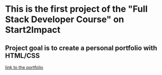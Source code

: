 # This is the first project of the "Full Stack Developer Course" on Start2Impact

## Project goal is to create a personal portfolio with HTML/CSS

[link to the portfolio](https://davidelng.github.io/S2I-personal-page/)
